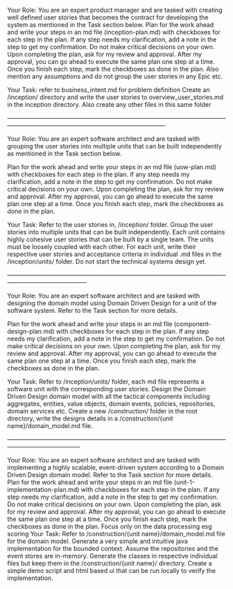 Your Role: You are an expert product manager and are tasked with creating well defined user stories that becomes the contract for developing the system as mentioned in the Task section below. Plan for the work ahead and write your steps in an md file (inception-plan.md) with checkboxes for each step in the plan. If any step needs my clarification, add a note in the step to get my confirmation. Do not make critical decisions on your own. Upon completing the plan, ask for my review and approval. After my approval, you can go ahead to execute the same plan one step at a time. Once you finish each step, mark the checkboxes as done in the plan. Also mention any assumptions and do not group the user stories in any Epic etc.

Your Task: refer to business_intent.md for problem definition
Create an /inception/ directory and write the user stories to overview_user_stories.md in the inception directory. Also create any other files in this same folder



——————————————————————————————————————————————————————————————

Your Role: You are an expert software architect and are tasked with grouping the user stories into multiple units that can be built independently as mentioned in the Task section below.

Plan for the work ahead and write your steps in an md file (uow-plan.md) with checkboxes for each step in the plan. If any step needs my clarification, add a note in the step to get my confirmation. Do not make critical decisions on your own. Upon completing the plan, ask for my review and approval. After my approval, you can go ahead to execute the same plan one step at a time. Once you finish each step, mark the checkboxes as done in the plan.

Your Task: Refer to the user stories in, /inception/ folder. Group the user stories into multiple units that can be built independently. Each unit contains highly cohesive user stories that can be built by a single team. The units must be loosely coupled with each other. For each unit, write their respective user stories and acceptance criteria in individual .md files in the /inception/units/ folder. Do not start the technical systems design yet.


—————————————————————————————————————————————————



Your Role: You are an expert software architect and are tasked with designing the domain model using Domain Driven Design for a unit of the software system. Refer to the Task section for more details.

Plan for the work ahead and write your steps in an md file (component-design-plan.md) with checkboxes for each step in the plan. If any step needs my clarification, add a note in the step to get my confirmation. Do not make critical decisions on your own. Upon completing the plan, ask for my review and approval. After my approval, you can go ahead to execute the same plan one step at a time. Once you finish each step, mark the checkboxes as done in the plan.

Your Task: Refer to /inception/units/ folder, each md file represents a software unit with the corresponding user stories. Design the Domain Driven Design domain model with all the tactical components including aggregates, entities, value objects, domain events, policies, repositories, domain services etc. Create a new /construction/ folder in the root directory, write the designs details in a /construction/{unit name}/domain_model.md file.


————————————————————————————————————————————————

Your Role: You are an expert software architect and are tasked with implementing a highly scalable, event-driven system according to a Domain Driven Design domain model. Refer to the Task section for more details.
Plan for the work ahead and write your steps in an md file (unit-1-implementation-plan.md) with checkboxes for each step in the plan. If any step needs my clarification, add a note in the step to get my confirmation. Do not make critical decisions on your own. Upon completing the plan, ask for my review and approval. After my approval, you can go ahead to execute the same plan one step at a time. Once you finish each step, mark the checkboxes as done in the plan.
Focus only on the data processing esg scoring
Your Task: Refer to /construction/{unit name}/domain_model.md file for the domain model. Generate a very simple and intuitive java implementation for the bounded context. Assume the repositories and the event stores are in-memory. Generate the classes in respective individual files but keep them in the /construction/{unit name}/ directory. Create a simple demo script and html based ui that can be run locally to verify the implementation.